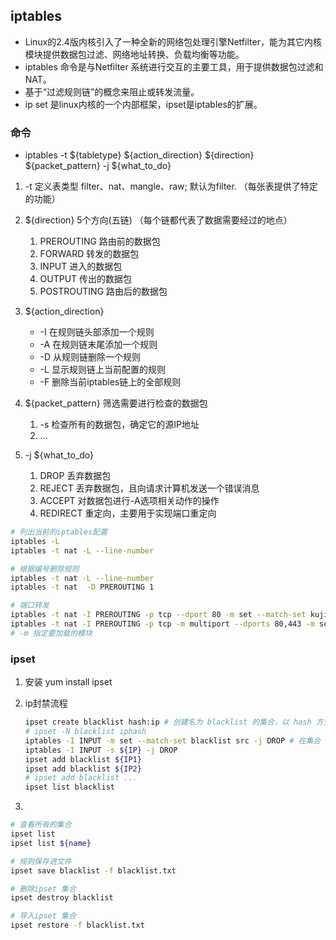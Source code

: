 
## iptables
- Linux的2.4版内核引入了一种全新的网络包处理引擎Netfilter，能为其它内核模块提供数据包过滤、网络地址转换、负载均衡等功能。
- iptables 命令是与Netfilter 系统进行交互的主要工具，用于提供数据包过滤和NAT。
- 基于“过滤规则链”的概念来阻止或转发流量。
- ip set 是linux内核的一个内部框架，ipset是iptables的扩展。

### 命令
- iptables -t ${tabletype} ${action_direction} ${direction}  ${packet_pattern} -j ${what_to_do}
1. -t 定义表类型 filter、nat、mangle、raw; 默认为filter. （每张表提供了特定的功能）
2. ${direction} 5个方向(五链) （每个链都代表了数据需要经过的地点）
    1. PREROUTING 路由前的数据包
    2. FORWARD 转发的数据包
    2. INPUT 进入的数据包
    3. OUTPUT 传出的数据包
    4. POSTROUTING  路由后的数据包
    
3. ${action_direction} 
    - -I 在规则链头部添加一个规则
    - -A 在规则链末尾添加一个规则
    - -D 从规则链删除一个规则
    - -L 显示规则链上当前配置的规则
    - -F 删除当前iptables链上的全部规则
4. ${packet_pattern} 筛选需要进行检查的数据包
    1. -s 检查所有的数据包，确定它的源IP地址
    2. ...
5. -j ${what_to_do}
    1. DROP 丢弃数据包
    2. REJECT 丢弃数据包，且向请求计算机发送一个错误消息
    3. ACCEPT 对数据包进行-A选项相关动作的操作
    4. REDIRECT 重定向，主要用于实现端口重定向

```bash
# 列出当前的iptables配置
iptables -L
iptables -t nat -L --line-number

# 根据编号删除规则
iptables -t nat -L --line-number
iptables -t nat  -D PREROUTING 1

# 端口转发
iptables -t nat -I PREROUTING -p tcp --dport 80 -m set --match-set kujiutest dst -j REDIRECT  --to-port 1080
iptables -t nat -I PREROUTING -p tcp -m multiport --dports 80,443 -m set --match-set kujiutest dst -j REDIRECT  --to-port 1080
# -m 指定要加载的模块

```

### ipset
1. 安装
yum install ipset

2. ip封禁流程
    ```bash
    ipset create blacklist hash:ip # 创建名为 blacklist 的集合，以 hash 方式存储，存储内容是 IP 地址
    # ipset -N blacklist iphash
    iptables -I INPUT -m set --match-set blacklist src -j DROP # 在集合 blacklist 里的IP将被过滤掉
    iptables -I INPUT -s ${IP} -j DROP
    ipset add blacklist ${IP1}
    ipset add blacklist ${IP2}
    # ipset add blacklist ...
    ipset list blacklist
    ```

3. 
```bash
# 查看所有的集合
ipset list
ipset list ${name}

# 规则保存进文件
ipset save blacklist -f blacklist.txt

# 删除ipset 集合
ipset destroy blacklist

# 导入ipset 集合
ipset restore -f blacklist.txt
```